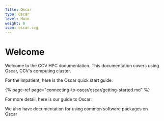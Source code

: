```yaml
---
Title: Oscar
type: Oscar
level: Main
weight: 0
icon: oscar.svg
---
```


# Welcome

Welcome to the CCV HPC documentation.  This documentation covers using Oscar, CCV's computing cluster. 

For the impatient, here is the Oscar quick start guide:

{% page-ref page="connecting-to-oscar/oscar/getting-started.md" %}

For more detail, here is our guide to Oscar: 



We also have documentation for using common software packages on Oscar





